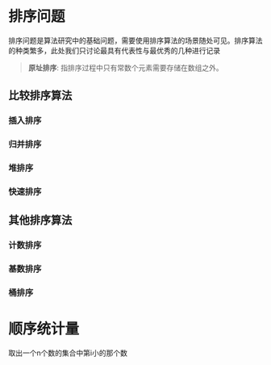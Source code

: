 # 排序问题
排序问题是算法研究中的基础问题，需要使用排序算法的场景随处可见。排序算法的种类繁多，此处我们只讨论最具有代表性与最优秀的几种进行记录

> **原址排序**: 指排序过程中只有常数个元素需要存储在数组之外。


## 比较排序算法
### 插入排序

### 归并排序


### 堆排序


### 快速排序

## 其他排序算法
### 计数排序


### 基数排序

### 桶排序


# 顺序统计量
取出一个n个数的集合中第i小的那个数
